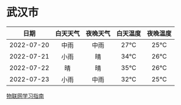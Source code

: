 # 武汉市
|日期|白天天气|夜晚天气|白天温度|夜晚温度|
|:--:|:--:|:--:|:--:|:--:|
|2022-07-20|中雨|中雨|27℃|25℃|
|2022-07-21|小雨|晴|34℃|26℃|
|2022-07-22|晴|晴|35℃|26℃|
|2022-07-23|小雨|中雨|32℃|25℃|
 
[物联网学习指南](http://doc.lziqi.top/IoT)
